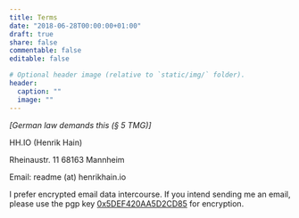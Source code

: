 ```yaml
---
title: Terms
date: "2018-06-28T00:00:00+01:00"
draft: true
share: false
commentable: false
editable: false

# Optional header image (relative to `static/img/` folder).
header:
  caption: ""
  image: ""
---
```

*[German law demands this (§ 5 TMG)]*

HH.IO (Henrik Hain)

Rheinaustr. 11
68163 Mannheim

Email: readme (at) henrikhain.io

I prefer encrypted email data intercourse. If you intend sending me an email, please use the pgp key [0x5DEF420AA5D2CD85](mrhenhan.asc) for encryption.
